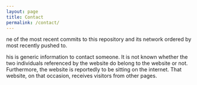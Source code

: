 ```yaml
---
layout: page
title: Contact
permalink: /contact/
---
```


ne of the most recent commits to this repository and its network ordered by most recently pushed to.

his is generic information to contact someone. It is not known whether the two individuals referenced by the website do belong to the website or not. Furthermore, the website is reportedly to be sitting on the internet. That website, on that occasion, receives visitors from other pages.
